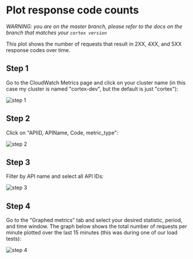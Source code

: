 # Plot response code counts

_WARNING: you are on the master branch, please refer to the docs on the branch that matches your `cortex version`_

This plot shows the number of requests that result in 2XX, 4XX, and 5XX response codes over time.

## Step 1

Go to the CloudWatch Metrics page and click on your cluster name (in this case my cluster is named "cortex-dev", but the default is just "cortex"):

![step 1](https://user-images.githubusercontent.com/808475/79396974-e0cedd80-7f31-11ea-85ca-f92bd6c0a175.png)

## Step 2

Click on "APIID, APIName, Code, metric_type":

![step 2](https://user-images.githubusercontent.com/808475/79398268-19bc8180-7f35-11ea-99cc-43b7790d2f01.png)

## Step 3

Filter by API name and select all API IDs:

![step 3](https://user-images.githubusercontent.com/808475/79398332-4d97a700-7f35-11ea-925f-20ab0f6eff49.png)

## Step 4

Go to the "Graphed metrics" tab and select your desired statistic, period, and time window. The graph below shows the total number of requests per minute plotted over the last 15 minutes (this was during one of our load tests):

![step 4](https://user-images.githubusercontent.com/808475/79398568-d9a9ce80-7f35-11ea-859d-1f949c8e2ff8.png)
